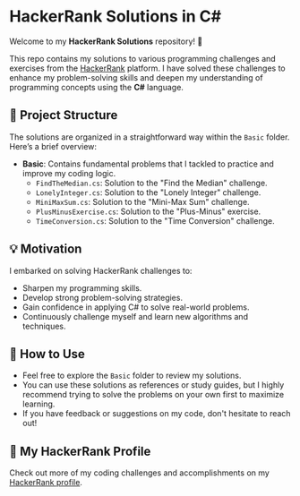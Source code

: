 # HackerRank Solutions in C#

Welcome to my **HackerRank Solutions** repository! 👋

This repo contains my solutions to various programming challenges and exercises from the [HackerRank](https://www.hackerrank.com/) platform. I have solved these challenges to enhance my problem-solving skills and deepen my understanding of programming concepts using the **C#** language.

## 📂 Project Structure
The solutions are organized in a straightforward way within the `Basic` folder. Here’s a brief overview:

- **Basic**: Contains fundamental problems that I tackled to practice and improve my coding logic.
    - `FindTheMedian.cs`: Solution to the "Find the Median" challenge.
    - `LonelyInteger.cs`: Solution to the "Lonely Integer" challenge.
    - `MiniMaxSum.cs`: Solution to the "Mini-Max Sum" challenge.
    - `PlusMinusExercise.cs`: Solution to the "Plus-Minus" exercise.
    - `TimeConversion.cs`: Solution to the "Time Conversion" challenge.

## 💡 Motivation
I embarked on solving HackerRank challenges to:
- Sharpen my programming skills.
- Develop strong problem-solving strategies.
- Gain confidence in applying C# to solve real-world problems.
- Continuously challenge myself and learn new algorithms and techniques.

## 🚀 How to Use
- Feel free to explore the `Basic` folder to review my solutions.
- You can use these solutions as references or study guides, but I highly recommend trying to solve the problems on your own first to maximize learning.
- If you have feedback or suggestions on my code, don't hesitate to reach out!

## 🔗 My HackerRank Profile
Check out more of my coding challenges and accomplishments on my [HackerRank profile](https://www.hackerrank.com/profile/samuel_escale1).
